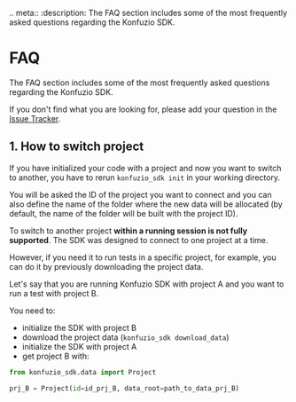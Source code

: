 .. meta::
   :description: The FAQ section includes some of the most frequently asked questions regarding the Konfuzio SDK.


# FAQ

The FAQ section includes some of the most frequently asked questions regarding the Konfuzio SDK.

If you don't find what you are looking for, please add your question in the [Issue Tracker](https://github.com/konfuzio-ai/document-ai-python-sdk/issues).

## 1. How to switch project

If you have initialized your code with a project and now you want to switch to another, you have to rerun 
`konfuzio_sdk init` in your working directory.

You will be asked the ID of the project you want to connect and you can also define the name of the folder where the new
data will be allocated (by default, the name of the folder will be built with the project ID).

To switch to another project **within a running session is not fully supported**. 
The SDK was designed to connect to one project at a time.

However, if you need it to run tests in a specific project, for example, you can do it by previously downloading the 
project data.

Let's say that you are running Konfuzio SDK with project A and you want to run a test with project B.

You need to:
- initialize the SDK with project B
- download the project data (`konfuzio_sdk download_data`)
- initialize the SDK with project A
- get project B with: 

```python
from konfuzio_sdk.data import Project

prj_B = Project(id=id_prj_B, data_root=path_to_data_prj_B)
```
